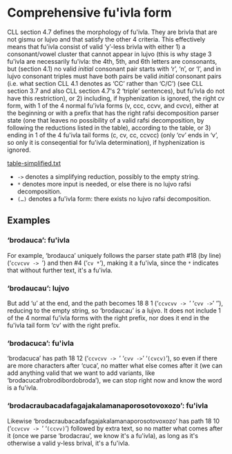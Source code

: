 # Comprehensive fu'ivla form

CLL section 4.7 defines the morphology of fu'ivla. They are brivla that are not gismu or lujvo and that satisfy the other 4 criteria. This effectively means that fu'ivla consist of valid ‘y’-less brivla with either 1) a consonant/vowel cluster that cannot appear in lujvo (this is why stage 3 fu'ivla are necessarily fu'ivla: the 4th, 5th, and 6th letters are consonants, but (section 4.1) no valid _initial_ consonant pair starts with ‘r’, ‘n’, or ‘l’, and in lujvo consonant triples must have both pairs be valid _initial_ consonant pairs (i.e. what section CLL 4.1 denotes as ‘CC’ rather than ‘C/C’) (see CLL section 3.7 and also CLL section 4.7's 2 ‘triple’ sentences), but fu'ivla do not have this restriction), or 2) including, if hyphenization is ignored, the right cv form, with 1 of the 4 normal fu'ivla forms (v, ccc, ccvv, and cvcv), either at the beginning or with a prefix that has the right rafsi decomposition parser state (one that leaves no possibility of a valid rafsi decomposition, by following the reductions listed in the table), according to the table, or 3) ending in 1 of the 4 fu'ivla tail forms (c, cv, cc, ccvcc) (only ‘cv’ ends in ‘v’, so only it is conseqential for fu'ivla determination), if hyphenization is ignored.

[table-simplified.txt](table-simplified.txt)

- `->` denotes a simplifying reduction, possibly to the empty string.
- `*` denotes more input is needed, or else there is no lujvo rafsi decomposition.
- `(…)` denotes a fu'ivla form: there exists no lujvo rafsi decomposition.

## Examples

### ‘brodauca’: fu'ivla

For example, ‘brodauca’ uniquely follows the parser state path #18 (by line)
(‘`ccvcvv -> `’) and then #4 (‘`cv *`’), making it a fu'ivla, since the `*`
indicates that without further text, it's a fu'ivla.

### ‘brodaucau’: lujvo

But add ‘u’ at the end, and the path becomes 18 8 1 (‘`ccvcvv -> `’ ‘`cvv ->`’
‘’), reducing to the empty string, so ‘brodaucau’ is a lujvo.  It does not
include 1 of the 4 normal fu'ivla forms with the right prefix, nor does it end
in the fu'ivla tail form ‘cv’ with the right prefix.

### ‘brodacuca’: fu'ivla

‘brodacuca’ has path 18 12 (‘`ccvcvv -> `’ ‘`cvv ->`’ ‘`(cvcv)`’), so even if
there are more characters after ‘cuca’, no matter what else comes after it (we
can add anything valid that we want to add variants, like
‘brodacucafrobrodibordobroda’), we can stop right now and know the word is a
fu'ivla.

### ‘brodacraubacadafagajakalamanaporosotovoxozo’: fu'ivla

Likewise ‘brodacraubacadafagajakalamanaporosotovoxozo’ has path 18 10 (‘`ccvcvv
-> `’ ‘`(ccvv)`’) followed by extra text, so no matter what comes after it
(once we parse ‘brodacrau’, we know it's a fu'ivla), as long as it's otherwise
a valid y-less brival, it's a fu'ivla.
